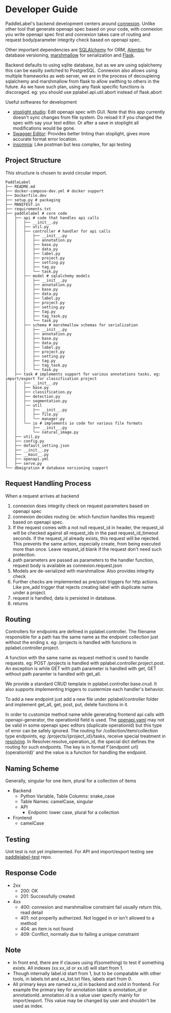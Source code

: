 # Developer Guide

PaddleLabel's backend development centers around [connexion](https://github.com/spec-first/connexion). Unlike other tool that generate openapi spec based on your code, with connexion you write openapi spec first and connexion takes care of routing and request body/parameter integrity check based on openapi spec.

Other important dependencies are [SQLAlchemy](https://www.sqlalchemy.org/) for ORM, [Alembic](https://alembic.sqlalchemy.org/en/latest/) for database versioning, [marshmallow](https://marshmallow.readthedocs.io/en/stable/) for serialization and [Flask](https://flask.palletsprojects.com/en/2.0.x/).

Backend defaults to using sqlite database, but as we are using sqlalchemy this can be easilly switched to PostgreSQL. Connexion also allows using multiple frameworks as web server, we are in the process of decoupleing sqlalchemy and marshmallow from flask to allow swithing to others in the future. As we have such plan, using any flask specific functions is discoraged. eg: you should use pplabel.api.util.abort instead of flask.abort

Useful softwares for development

- [stoplight studio](https://stoplight.io/studio/): Edit openapi spec with GUI. Note that this app currently doesn't sync changes from file system. Do reload it if you changed the spec with say your text editor. Or after a save in stoplight all modifications would be gone.
- [Swagger Editor](https://editor.swagger.io/): Provides better linting than stoplight, gives more accurate format error location.
- [insomnia](https://github.com/Kong/insomnia): Like postman but less complex, for api testing

## Project Structure

This structure is chosen to avoid circular import.

```shell
PaddleLabel
├── README.md
├── docker-compose-dev.yml # docker support
├── Dockerfile.dev
├── setup.py # packaging
├── MANIFEST.in
├── requirements.txt
├── paddlelabel # core code
│   ├── api # code that handles api calls
│   │   ├── __init__.py
│   │   ├── util.py
│   │   ├── controller # handler for api calls
│   │   │   ├── __init__.py
│   │   │   ├── annotation.py
│   │   │   ├── base.py
│   │   │   ├── data.py
│   │   │   ├── label.py
│   │   │   ├── project.py
│   │   │   ├── setting.py
│   │   │   ├── tag.py
│   │   │   └── task.py
│   │   ├── model # sqlalchemy models
│   │   │   ├── __init__.py
│   │   │   ├── annotation.py
│   │   │   ├── base.py
│   │   │   ├── data.py
│   │   │   ├── label.py
│   │   │   ├── project.py
│   │   │   ├── setting.py
│   │   │   ├── tag.py
│   │   │   ├── tag_task.py
│   │   │   └── task.py
│   │   ├── schema # marshmallow schemas for serialization
│   │   │   ├── __init__.py
│   │   │   ├── annotation.py
│   │   │   ├── base.py
│   │   │   ├── data.py
│   │   │   ├── label.py
│   │   │   ├── project.py
│   │   │   ├── setting.py
│   │   │   ├── tag.py
│   │   │   ├── tag_task.py
│   │   │   └── task.py
│   ├── task # implements support for various annotations tasks, eg: import/export for classification project
│   │   ├── __init__.py
│   │   ├── base.py
│   │   ├── classification.py
│   │   ├── detection.py
│   │   ├── segmentation.py
│   │   │── util
│   │   │   ├── __init__.py
│   │   │   ├── file.py
│   │   │   └── manager.py
│   │   └── io # implements io code for various file formats
│   │       ├── __init__.py
│   │       └── natural_image.py
│   ├── util.py
│   ├── config.py
│   ├── default_setting.json
│   ├── __init__.py
│   ├── __main__.py
│   ├── openapi.yml
│   ├── serve.py
└── dbmigration # database versioning support

```

## Request Handling Process

When a request arrives at backend

1. connexion does integrity check on request parameters based on openapi spec
2. connexion decides routing (ie: which function handles this request) based on openapi spec.
3. If the request comes with a not null request_id in header, the request_id will be checked against all request_ids in the past request_id_timeout seconds. If the request_id already exists, this request will be rejected. This prevents the same action, especially create, from being executed more than once. Leave request_id blank if the request don't need such protection.
4. path parameters are passed as parameters to the handler function, request body is available as connexion.request.json
5. Models are de-serialized with marshmallow. Also provides integrity check
6. Further checks are implemented as pre/post triggers for http actions. Like pre_add trigger that rejects creating label with duplicate name under a project.
7. request is handled, data is persisted in database.
8. returns

## Routing

Controllers for endpoints are defined in pplabel.controller. The filename responsible for a path has the same name as the endpoint collection just without the ending s. eg: /projects is handled with functions in pplabel.controller.project.

A function with the same name as request method is used to handle requests. eg: POST /projects is handled with pplabel.controller.project.post. An exception is while GET with path parameter is handled with get, GET without path paramter is handled with get_all.

We provide a standard CRUD template in pplabel.controller.base.crud. It also supports implementing triggers to custermize each handler's behavior.

To add a new endpoint just add a new file under pplabel/controller folder and implement get_all, get, post, put, delete functions in it.

In order to customize method name while generating frontend api calls with openapi-generator, the operationId field is used. The [openapi.yaml](https://github.com/PaddleCV-SIG/PaddleLabel/blob/develop/pplabel/openapi.yml) may not be valid in some openapi spec editors (duplicate operationId) but this type of error can be safely ignored. The routing for /collection/item/collection type endpoints, eg: /projects/{project_id}/tasks, receive special treatment in [resolving](https://github.com/PaddleCV-SIG/PP-Label/blob/develop/pplabel/util.py#L12). In Resolver.resolve_operation_id, the special dict defines the routing for such endpoints. The key is in format f'{endpoint url} {operationId}' and the value is a function for handling the endpoint.

## Naming Scheme

Generally, singular for one item, plural for a collection of items

- Backend
  - Python Variable, Table Columns: snake_case
  - Table Names: camelCase, singular
  - API
    - Endpoint: lower case, plural for a collection
- Frontend
  - camelCase

## Testing

Unit test is not yet implemented. For API and import/export testing see [paddlelabel-test](https://github.com/linhandev/pp-label-test) repo.

## Response Code

- 2xx
  - 200: OK
  - 201: Successfully created
- 4xx
  - 400: connexion and marshmallow constraint fail usually return this, read detail
  - 401: not properlly autherized. Not logged in or isn't allowed to a method
  - 404: an item is not found
  - 409: Conflict, normally due to failing a unique constraint

<!-- ## Heroku

There is a heroku backend for demo purpose at https://pplabel.herokuapp.com/api. The database will be wiped after each redeploy. Redeploy is triggered under two situations:

- new commit to backend code
- if there's no request to backend after certain time, the backend will be recycled. The first new request will take around a minute.

```shell
git push heroku develop:main
heroku ps:restart env
heroku ps:restart web
heroku logs --tail
``` -->

## Note

- In front end, there are if clauses using if(something) to test if something exists. All indexes (xx.xx_id or xx.id) will start from 1.
- Though internally label.id start from 1, but to be compatable with other tools, in labels.txt and xx_list.txt files, labels start from 0.
- All primary keys are named xx_id in backend and xxId in frontend. For example the primary key for annotation table is annotation_id or annotationId. annotation.id is a value user specify mainly for import/export. This value may be changed by user and shouldn't be used as index.
